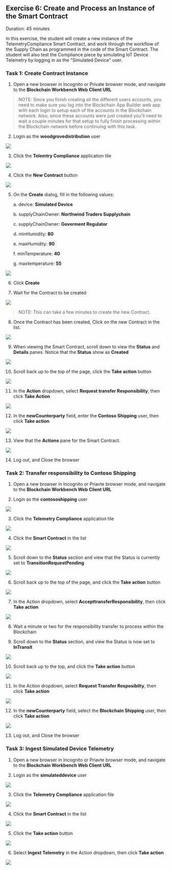 ## Exercise 6: Create and Process an Instance of the Smart Contract
Duration: 45 minutes

In this exercise, the student will create a new instance of the TelemetryCompliance Smart Contract, and work through the workflow of the Supply Chain as programmed in the code of the Smart Contract. The student will also test the Compliance piece by simulating IoT Device Telemetry by logging in as the "Simulated Device" user.

### Task 1: Create Contract Instance
1. Open a new browser in Incognito or Private browser mode, and navigate to the **Blockchain Workbench Web Client URL**
>NOTE: Since you finish creating all the different users accounts, you need to make sure you log into the Blockchain App Builder web app with each login to setup each of the accounts in the Blockchain network. Also, since these accounts were just created you'll need to wait a couple minutes for that setup to fully finish processing within the Blockchain network before continuing with this task.

2. Login as the **woodgrovedistribution** user

![](https://github.com/ceteongvanness/eventdemo/blob/master/Azure%20Blockchain%20Workshop/Image/F1.png)

3. Click the **Telemtry Compliance** application tile

![](https://github.com/ceteongvanness/eventdemo/blob/master/Azure%20Blockchain%20Workshop/Image/F2.png)

4. Click the **New Contract** button

![](https://github.com/ceteongvanness/eventdemo/blob/master/Azure%20Blockchain%20Workshop/Image/F3.png)

5. On the **Create** dialog, fill in the following values:
	
    a. device: **Simulated Device**
    
    b. supplyChainOwner: **Northwind Traders Supplychain**
    
    c. supplyChainOwner: **Goverment Regulator**
    
    d. minHumidity: **80**
    
    e. maxHumidity: **90**
    
    f. minTemperature: **40**
    
    g. maxtemperature: **55**

![](https://github.com/ceteongvanness/eventdemo/blob/master/Azure%20Blockchain%20Workshop/Image/F4.png)

6. Click **Create**

7. Wait for the Contract to be created

![](https://github.com/ceteongvanness/eventdemo/blob/master/Azure%20Blockchain%20Workshop/Image/F5.png)
> NOTE: This can take a few minutes to create the new Contract.

8. Once the Contract has been created, Click on the new Contract in the list.

![](https://github.com/ceteongvanness/eventdemo/blob/master/Azure%20Blockchain%20Workshop/Image/F6.png)

9. When viewing the Smart Contract, scroll down to view the **Status** and **Details** panes. Notice that the **Status** show as **Created**

![](https://github.com/ceteongvanness/eventdemo/blob/master/Azure%20Blockchain%20Workshop/Image/F7.png)

10. Scroll back up to the top of the page, click the **Take action** button

![](https://github.com/ceteongvanness/eventdemo/blob/master/Azure%20Blockchain%20Workshop/Image/F8.png)

11. In the **Action** dropdown, select **Request transfer Responsibility**, then click **Take Action**

![](https://github.com/ceteongvanness/eventdemo/blob/master/Azure%20Blockchain%20Workshop/Image/F9.png)

12. In the **newCounterparty** field, enter the **Contoso Shipping** user, then click **Take action**

![](https://github.com/ceteongvanness/eventdemo/blob/master/Azure%20Blockchain%20Workshop/Image/F10.png)

13. View that the **Actions** pane for the Smart Contract.

![](https://github.com/ceteongvanness/eventdemo/blob/master/Azure%20Blockchain%20Workshop/Image/F11.png)

14. Log out, and Close the browser

### Task 2: Transfer responsibility to Contoso Shipping
1. Open a new browser in Incognito or Priavte browser mode, and navigate to the **Blockchain Workbench Web Client URL**

2. Login as the **contososhipping** user

![](https://github.com/ceteongvanness/eventdemo/blob/master/Azure%20Blockchain%20Workshop/Image/F12.png)

3. Click the **Telemetry Compliance** application tile

![](https://github.com/ceteongvanness/eventdemo/blob/master/Azure%20Blockchain%20Workshop/Image/F13.png)

4. Click the **Smart Contract** in the list

![](https://github.com/ceteongvanness/eventdemo/blob/master/Azure%20Blockchain%20Workshop/Image/F14.png)

5. Scroll down to the **Status** section and view that the Status is currently set to **TransitionRequestPending**

![](https://github.com/ceteongvanness/eventdemo/blob/master/Azure%20Blockchain%20Workshop/Image/F15.png)

6. Scroll back up to the top of the page, and click the **Take action** button

![](https://github.com/ceteongvanness/eventdemo/blob/master/Azure%20Blockchain%20Workshop/Image/F16.png)

7. In the Action dropdown, select **AccepttransferResponsibility**, then click **Take action**

![](https://github.com/ceteongvanness/eventdemo/blob/master/Azure%20Blockchain%20Workshop/Image/F17.png)

8. Wait a minute or two for the responsibility transfer to process within the Blockchain

9. Scroll down to the **Status** section, and view the Status is now set to **InTransit**

![](https://github.com/ceteongvanness/eventdemo/blob/master/Azure%20Blockchain%20Workshop/Image/F18.png)

10. Scroll back up to the top, and click the **Take action** button

![](https://github.com/ceteongvanness/eventdemo/blob/master/Azure%20Blockchain%20Workshop/Image/F19.png)

11. In the Action dropdown, select **Request Transfer Resposibilty**, then click **Take action**

![](https://github.com/ceteongvanness/eventdemo/blob/master/Azure%20Blockchain%20Workshop/Image/F20.png)

12. In the **newCounterparty** field, select the **Blockchain Shipping** user, then click **Take action**

![](https://github.com/ceteongvanness/eventdemo/blob/master/Azure%20Blockchain%20Workshop/Image/F21.png)

13. Log out, and Close the browser

### Task 3: Ingest Simulated Device Telemetry
1. Open a new browser in Incognito or Priavte browser mode, and navigate to the **Blockchain Workbench Web Client URL**

2. Login as the **simulateddevice** user

![](https://github.com/ceteongvanness/eventdemo/blob/master/Azure%20Blockchain%20Workshop/Image/F22.png)

3. Click the **Telemetry Compliance** application file

![](https://github.com/ceteongvanness/eventdemo/blob/master/Azure%20Blockchain%20Workshop/Image/F23.png)

4. Click the **Smart Contract** in the list

![](https://github.com/ceteongvanness/eventdemo/blob/master/Azure%20Blockchain%20Workshop/Image/F24.png)

5. Click the **Take action** button

![](https://github.com/ceteongvanness/eventdemo/blob/master/Azure%20Blockchain%20Workshop/Image/F25.png)

6. Select **Ingest Telemetry** in the Action dropdown, then click **Take action**

![](https://github.com/ceteongvanness/eventdemo/blob/master/Azure%20Blockchain%20Workshop/Image/F26.png)












